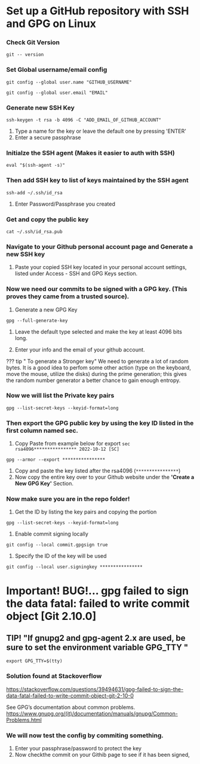 # Set up a GitHub repository with SSH and GPG on Linux

### Check Git Version
`git -- version`


### Set Global username/email config
`git config --global user.name "GITHUB_USERNAME"`

`git config --global user.email "EMAIL"`

### Generate new SSH Key

`ssh-keygen -t rsa -b 4096 -C "ADD_EMAIL_OF_GITHUB_ACCOUNT"`

1. Type a name for the key or leave the default one by pressing 'ENTER'
1. Enter a secure passphrase

### Initialze the SSH agent (Makes it easier to auth with SSH)

`eval "$(ssh-agent -s)"`

### Then add SSH key to list of keys maintained by the SSH agent

`ssh-add ~/.ssh/id_rsa`

1. Enter Password/Passphrase you created

### Get and copy the public key

`cat ~/.ssh/id_rsa.pub`

### Navigate to your Github personal account page and Generate a new SSH key

1. Paste your copied SSH key located in your personal account settings, listed under Access - SSH and GPG Keys section.

### Now we need our commits to be signed with a GPG key. (This proves they came from a trusted source).

1. Generate a new GPG Key

`gpg --full-generate-key`

1. Leave the default type selected and make the key at least 4096 bits long.

1. Enter your info and the email of your github account.

??? tip " To generate a Stronger key"
    We need to generate a lot of random bytes. It is a good idea to perfom some other action (type on the keyboard, move the mouse, utilize the disks) during the prime generation; this gives the random number generator a better chance to gain enough entropy.

### Now we will list the Private key pairs

`gpg --list-secret-keys --keyid-format=long`

### Then export the GPG public key by using the key ID listed in the first column named sec.
1. Copy Paste from example below for export
`sec  rsa4096**************** 2022-10-12 [SC]`

`gpg --armor --export ****************`

1. Copy and paste the key listed after the rsa4096 (`****************`)
2. Now copy the entire key over to your Github website under the **'Create a New GPG Key'** Section.

### Now make sure you are in the repo folder!

1. Get the ID by listing the key pairs and copying the portion

`gpg --list-secret-keys --keyid-format=long`

 1. Enable commit signing locally

 `git config --local commit.gpgsign true`

 1. Specify the ID of the key will be used

 `git config --local user.signingkey ****************`

# Important! BUG!... gpg failed to sign the data fatal: failed to write commit object [Git 2.10.0]
## TIP! "If gnupg2 and gpg-agent 2.x are used, be sure to set the environment variable GPG_TTY "

`export GPG_TTY=$(tty)`

### Solution found at Stackoverflow
https://stackoverflow.com/questions/39494631/gpg-failed-to-sign-the-data-fatal-failed-to-write-commit-object-git-2-10-0

See GPG’s documentation about common problems.
https://www.gnupg.org/(it)/documentation/manuals/gnupg/Common-Problems.html




### We will now test the config by commiting something.

1. Enter your passphrase/password to protect the key
1. Now checkthe commit on your Githib page to see if it has been signed,

